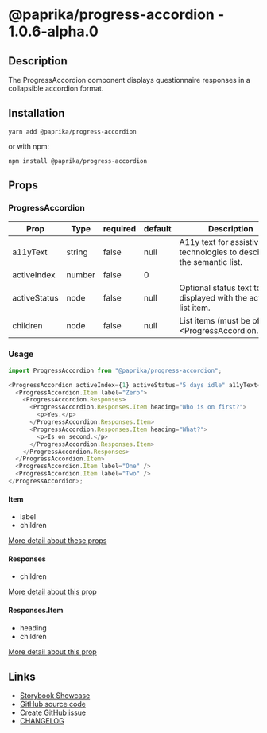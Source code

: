 <!-- start: Autogenerated - do not modify -->

# @paprika/progress-accordion - 1.0.6-alpha.0

## Description

The ProgressAccordion component displays questionnaire responses in a collapsible accordion format.

## Installation

```
yarn add @paprika/progress-accordion
```

or with npm:

```
npm install @paprika/progress-accordion
```

## Props

### ProgressAccordion

| Prop         | Type   | required | default | Description                                                        |
| ------------ | ------ | -------- | ------- | ------------------------------------------------------------------ |
| a11yText     | string | false    | null    | A11y text for assistive technologies to descibe the semantic list. |
| activeIndex  | number | false    | 0       |                                                                    |
| activeStatus | node   | false    | null    | Optional status text to be displayed with the active list item.    |
| children     | node   | false    | null    | List items (must be of type <ProgressAccordion.Item>.              |

<!-- end: Autogenerated - do not modify -->
<!-- content -->

### Usage

```js
import ProgressAccordion from "@paprika/progress-accordion";

<ProgressAccordion activeIndex={1} activeStatus="5 days idle" a11yText="Responses">
  <ProgressAccordion.Item label="Zero">
    <ProgressAccordion.Responses>
      <ProgressAccordion.Responses.Item heading="Who is on first?">
        <p>Yes.</p>
      </ProgressAccordion.Responses.Item>
      <ProgressAccordion.Responses.Item heading="What?">
        <p>Is on second.</p>
      </ProgressAccordion.Responses.Item>
    </ProgressAccordion.Responses>
  </ProgressAccordion.Item>
  <ProgressAccordion.Item label="One" />
  <ProgressAccordion.Item label="Two" />
</ProgressAccordion>;
```

#### Item

- label
- children

[More detail about these props](https://github.com/acl-services/paprika/blob/master/packages/ProgressAccordion/src/components/Item/Item.js)

#### Responses

- children

[More detail about this prop](https://github.com/acl-services/paprika/blob/master/packages/ProgressAccordion/src/components/Responses/Responses.js)

#### Responses.Item

- heading
- children

[More detail about this prop](https://github.com/acl-services/paprika/blob/master/packages/ProgressAccordion/src/components/Responses/Item.js)

<!-- eoContent -->

## Links

- [Storybook Showcase](https://paprika.highbond.com/?path=/story/navigation-progressaccordion--showcase)
- [GitHub source code](https://github.com/acl-services/paprika/tree/master/packages/ProgressAccordion/src)
- [Create GitHub issue](https://github.com/acl-services/paprika/issues/new?label=[]&title=@paprika/progress-accordion%20[help]:%20your%20short%20description&body=%0A%23%20Help%20wanted%0A%0A%23%23%20Please%20write%20your%20question.%0A*A%20clear%20and%20concise%20description%20of%20what%20the%20question%20is*%0A%0A%23%23%20Additional%20context%0A*Add%20any%20other%20context%20or%20screenshots%20about%20your%20question%20here.*%0A)
- [CHANGELOG](https://github.com/acl-services/paprika/tree/master/packages/ProgressAccordion/CHANGELOG.md)
